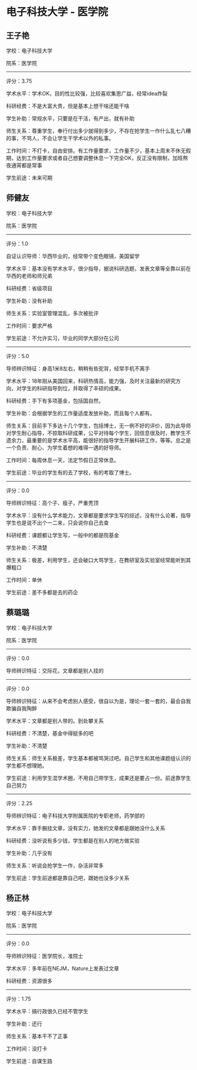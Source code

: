 # 电子科技大学 - 医学院

## 王子艳

学校：电子科技大学

院系：医学院

* * *

评分：3.75

学术水平：学术OK，目的性比较强，比较喜欢集思广益，经常idea炸裂

科研经费：不是大富大贵，但是基本上想干啥还能干啥

学生补助：常规水平，只要是在干活，有产出，就有补助

师生关系：尊重学生，奉行付出多少就得到多少，不存在抢学生一作什么乱七八糟的事，不骂人，不会让学生干学术以外的私事。

工作时间：不打卡，自由安排。有工作量要求，工作量不少，基本上周末不休无假期，达到工作量要求或者自己想要调整休息一下完全OK，反正没有限制，加班熬夜通宵都是常事

学生前途：未来可期

## 师健友

学校：电子科技大学

院系：医学院

* * *

评分：1.0

自证认识导师：华西毕业的，经常带个变色眼镜，美国留学

学术水平：基本没有学术水平，很少指导，据说科研选题，发表文章等全靠以前在华西的老师和师兄弟

科研经费：省级项目

学生补助：没有补助

师生关系：实验室管理混乱，多次被批评

工作时间：要求严格

学生前途：不允许实习，毕业的同学大部分在公司

* * *

评分：5.0

导师辨识特征：身高1米8左右，稍稍有些驼背，经常手机不离手

学术水平：18年刚从美国回来，科研热情高，能力强，及时关注最新的研究方向，对学生的科研指导到位，并取得了丰硕的成果。

科研经费：手下有多项基金，包括国自然，

学生补助：会根据学生的工作量适度发放补助，而且每个人都有。

师生关系：目前手下多达十几个学生，包括博士，无一例不好的评价，因为此导师对学生耐心指导，不掠取科研成果，公平对待每个学生，回信息很及时，教学生不遗余力，最重要的是学术水平高，能很好的指导学生开展科研工作，等等。总之是一个负责、耐心、为学生着想的难得一遇的好导师。

工作时间：每周休息一天，法定节假日正常休息。

学生前途：毕业的学生有的去了学校，有的考取了博士。

* * *

评分：0.0

导师辨识特征：高个子、瘦子，严重秃顶

学术水平：没有什么学术能力，文章都是要求学生写的综述，没有什么论著，指导学生也是说不出个一二来，只会说你自己去查

科研经费：课题都让学生写，一般中的都是院基金

学生补助：不清楚

师生关系：极差，利用学生，还会破口大骂学生，在教研室及实验室经常能听到其爆粗口

工作时间：单休

学生前途：差不多都是去的药企

## 蔡璐璐

学校：电子科技大学

院系：医学院

* * *

评分：0.0

导师辨识特征：交际花，文章都是别人挂的

* * *

评分：0.0

导师辨识特征：从来不会考虑别人感受，很自以为是，理论一套一套的，最会自我欺骗自我陶醉

学术水平：文章都是别人带的。到处攀关系

科研经费：不清楚，基金中得挺多的吧

学生补助：不清楚

师生关系：师生关系极差，学生基本都被骂哭过吧。自己学生和其他课题组认识的学生都不想理她。

学生前途：利用学生混学术圈，不用自己带学生，成果还是要占一份。前途靠学生自己努力

* * *

评分：2.25

导师辨识特征：电子科技大学附属医院的专职老师，药学部的

学术水平：靠手腕挂文章，没有实力，她发的文章都是跟她没什么关系

科研经费：没听说有多少钱，学生都是在别人的地方做实验

学生补助：几乎没有

师生关系：听说会抢学生一作，杂活非常多

学生前途：学生前途都是靠自己吧，跟她也没多少关系

## 杨正林

学校：电子科技大学

院系：医学院

* * *

评分：0.0

导师辨识特征：医学院长，准院士

学术水平：多年前在NEJM，Nature上发表过文章

科研经费：资源很多

* * *

评分：1.75

学术水平：搞行政很久已经不管学生

学生补助：还行

师生关系：基本干不了正事

工作时间：没打卡

学生前途：自谋生路